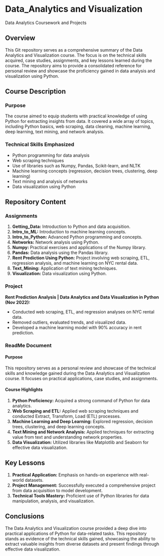 # Data_Analytics and Visualization
Data Analytics Coursework and Projects

## Overview
This Git repository serves as a comprehensive summary of the Data Analytics and Visualization course. The focus is on the technical skills acquired, case studies, assignments, and key lessons learned during the course. The repository aims to provide a consolidated reference for personal review and showcase the proficiency gained in data analysis and visualization using Python.

## Course Description

### Purpose
The course aimed to equip students with practical knowledge of using Python for extracting insights from data. It covered a wide array of topics, including Python basics, web scraping, data cleaning, machine learning, deep learning, text mining, and network analysis.

### Technical Skills Emphasized
- Python programming for data analysis
- Web scraping techniques
- Use of libraries such as Numpy, Pandas, Scikit-learn, and NLTK
- Machine learning concepts (regression, decision trees, clustering, deep learning)
- Text mining and analysis of networks
- Data visualization using Python

## Repository Content

### Assignments
1. **Getting_Data:** Introduction to Python and data acquisition.
2. **Intro_to_ML:** Introduction to machine learning concepts.
3. **Intro_to_Python:** Advanced Python programming and concepts.
4. **Networks:** Network analysis using Python.
5. **Numpy:** Practical exercises and applications of the Numpy library.
6. **Pandas:** Data analysis using the Pandas library.
7. **Rent Prediction Using Python:** Project involving web scraping, ETL, regression analysis, and machine learning on NYC rental data.
8. **Text_Mining:** Application of text mining techniques.
9. **Visualization:** Data visualization using Python.

### Project
**Rent Prediction Analysis | Data Analytics and Data Visualization in Python (Nov 2022):**
- Conducted web scraping, ETL, and regression analyses on NYC rental data.
- Removed outliers, evaluated trends, and visualized data.
- Developed a machine learning model with 90% accuracy in rent prediction.

### ReadMe Document

#### Purpose
This repository serves as a personal review and showcase of the technical skills and knowledge gained during the Data Analytics and Visualization course. It focuses on practical applications, case studies, and assignments.

#### Course Highlights
1. **Python Proficiency:** Acquired a strong command of Python for data analytics.
2. **Web Scraping and ETL:** Applied web scraping techniques and conducted Extract, Transform, Load (ETL) processes.
3. **Machine Learning and Deep Learning:** Explored regression, decision trees, clustering, and deep learning concepts.
4. **Text Mining and Network Analysis:** Applied techniques for extracting value from text and understanding network properties.
5. **Data Visualization:** Utilized libraries like Matplotlib and Seaborn for effective data visualization.

## Key Lessons

1. **Practical Application:** Emphasis on hands-on experience with real-world datasets.
2. **Project Management:** Successfully executed a comprehensive project from data acquisition to model development.
3. **Technical Tools Mastery:** Proficient use of Python libraries for data manipulation, analysis, and visualization.

## Conclusions

The Data Analytics and Visualization course provided a deep dive into practical applications of Python for data-related tasks. This repository stands as evidence of the technical skills gained, showcasing the ability to extract valuable insights from diverse datasets and present findings through effective data visualization.
